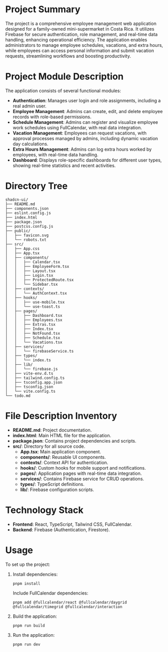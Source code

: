 # Project Summary
The project is a comprehensive employee management web application designed for a family-owned mini-supermarket in Costa Rica. It utilizes Firebase for secure authentication, role management, and real-time data handling, enhancing operational efficiency. The application enables administrators to manage employee schedules, vacations, and extra hours, while employees can access personal information and submit vacation requests, streamlining workflows and boosting productivity.

# Project Module Description
The application consists of several functional modules:
- **Authentication**: Manages user login and role assignments, including a real admin user.
- **Employee Management**: Admins can create, edit, and delete employee records with role-based permissions.
- **Schedule Management**: Admins can register and visualize employee work schedules using FullCalendar, with real data integration.
- **Vacation Management**: Employees can request vacations, with approval processes managed by admins, including dynamic vacation day calculations.
- **Extra Hours Management**: Admins can log extra hours worked by employees, with real-time data handling.
- **Dashboard**: Displays role-specific dashboards for different user types, showing real-time statistics and recent activities.

# Directory Tree
```
shadcn-ui/
├── README.md
├── components.json
├── eslint.config.js
├── index.html
├── package.json
├── postcss.config.js
├── public/
│   ├── favicon.svg
│   └── robots.txt
├── src/
│   ├── App.css
│   ├── App.tsx
│   ├── components/
│   │   ├── Calendar.tsx
│   │   ├── EmployeeForm.tsx
│   │   ├── Layout.tsx
│   │   ├── Login.tsx
│   │   ├── ProtectedRoute.tsx
│   │   └── Sidebar.tsx
│   ├── contexts/
│   │   └── AuthContext.tsx
│   ├── hooks/
│   │   ├── use-mobile.tsx
│   │   └── use-toast.ts
│   ├── pages/
│   │   ├── Dashboard.tsx
│   │   ├── Employees.tsx
│   │   ├── Extras.tsx
│   │   ├── Index.tsx
│   │   ├── NotFound.tsx
│   │   ├── Schedule.tsx
│   │   └── Vacations.tsx
│   ├── services/
│   │   └── firebaseService.ts
│   ├── types/
│   │   └── index.ts
│   ├── lib/
│   │   └── firebase.js
│   ├── vite-env.d.ts
│   ├── tailwind.config.ts
│   ├── tsconfig.app.json
│   ├── tsconfig.json
│   └── vite.config.ts
└── todo.md
```

# File Description Inventory
- **README.md**: Project documentation.
- **index.html**: Main HTML file for the application.
- **package.json**: Contains project dependencies and scripts.
- **src/**: Directory for all source code.
  - **App.tsx**: Main application component.
  - **components/**: Reusable UI components.
  - **contexts/**: Context API for authentication.
  - **hooks/**: Custom hooks for mobile support and notifications.
  - **pages/**: Application pages with real-time data integration.
  - **services/**: Contains Firebase service for CRUD operations.
  - **types/**: TypeScript definitions.
  - **lib/**: Firebase configuration scripts.

# Technology Stack
- **Frontend**: React, TypeScript, Tailwind CSS, FullCalendar.
- **Backend**: Firebase (Authentication, Firestore).

# Usage
To set up the project:
1. Install dependencies:
   ```
   pnpm install
   ```
   Include FullCalendar dependencies:
   ```
   pnpm add @fullcalendar/react @fullcalendar/daygrid @fullcalendar/timegrid @fullcalendar/interaction
   ```
2. Build the application:
   ```
   pnpm run build
   ```
3. Run the application:
   ```
   pnpm run dev
   ```
